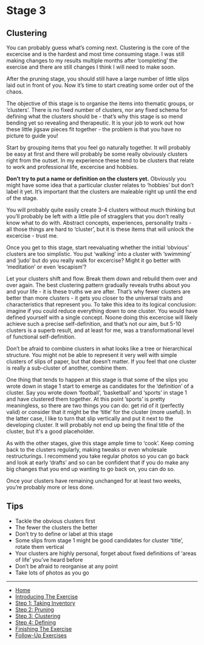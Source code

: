 # Stage 3
## Clustering

You can probably guess what’s coming next.  Clustering is the core of the excercise and is the hardest and most time consuming stage.  I was still making changes to my results multiple months after ‘completing’ the exercise and there are still changes I think I will need to make soon.

After the pruning stage, you should still have a large number of little slips laid out in front of you.  Now it’s time to start creating some order out of the chaos.

The objective of this stage is to organise the items into thematic groups, or ‘clusters’.  There is no fixed number of clusters, nor any fixed schema for defining what the clusters should be - that’s why this stage is so mend bending yet so revealing and therapeutic.  It is your job to work out how these little jigsaw pieces fit together - the problem is that you have no picture to guide you!

Start by grouping items that you feel go naturally together.  It will probably be easy at first and there will probably be some really obviously clusters right from the outset.  In my experience these tend to be clusters that relate to work and professional life, excercise and hobbies.

**Don’t try to put a name or definition on the clusters yet.**  Obviously you might have some idea that a particular cluster relates to ‘hobbies’ but don’t label it yet.  It’s important that the clusters are maleable right up until the end of the stage.

You will probably quite easily create 3-4 clusters without much thinking but you’ll probably be left with a little pile of stragglers that you don’t really know what to do with.  Abstract concepts, experiences, personality traits - all those things are hard to ‘cluster’, but it is these items that will unlock the excercise - trust me.

Once you get to this stage, start reevaluating whether the initial ‘obvious’ clusters are too simplistic.  You put ‘walking’ into a cluster with ‘swimming’ and ‘judo’ but do you really walk for excercise? Might it go better with ‘meditation’ or even ‘escapism’?

Let your clusters shift and flow.  Break them down and rebuild them over and over again. The best clustering pattern gradually reveals truths about you and your life - it is these truths we are after.  That’s why fewer clusters are better than more clusters - it gets you closer to the universal traits and characteristics that represent you.  To take this idea to its logical conclusion: imagine if you could reduce everything down to one cluster.  You would have defined yourself with a single concept.  Noone doing this excercise will likely achieve such a precise self-definition, and that’s not our aim, but 5-10 clusters is a superb result, and at least for me, was a transformational level of functional self-definition.

Don’t be afraid to combine clusters in what looks like a tree or hierarchical structure.  You might not be able to represent it very well with simple clusters of slips of paper, but that doesn’t matter.  If you feel that one cluster is really a sub-cluster of another, combine them.

One thing that tends to happen at this stage is that some of the slips you wrote down in stage 1 start to emerge as candidates for the ‘definition’ of a cluster.  Say you wrote down ‘football’, ‘basketball’ and ‘sports’ in stage 1 and have clustered them together.  At this point ’sports’ is pretty meaningless, so there are two things you can do: get rid of it (perfectly valid) or consider that it might be the ‘title’ for the cluster (more useful).  In the latter case, I like to turn that slip vertically and put it next to the developing cluster. It will probably not end up being the final title of the cluster, but it's a good placeholder.

As with the other stages, give this stage ample time to ‘cook’.  Keep coming back to the clusters regularly, making tweaks or even wholesale restructurings.  I recommend you take regular photos so you can go back and look at early ‘drafts’ and so can be confident that if you do make any big changes that you end up wanting to go back on, you can do so.

Once your clusters have remaining unchanged for at least two weeks, you’re probably more or less done.

## Tips

- Tackle the obvious clusters first
- The fewer the clusters the better
- Don’t try to define or label at this stage
- Some slips from stage 1 might be good candidates for cluster ‘title’, rotate them vertical
- Your clusters are highly personal, forget about fixed definitions of ‘areas of life’ you’ve heard before
- Don’t be afraid to reorganise at any point
- Take lots of photos as you go

---
- [Home](/functional-clustering)
- [Introducing The Exercise](/functional-clustering/intro)
- [Step 1: Taking Inventory](/functional-clustering/step1)
- [Step 2: Pruning](/functional-clustering/step2)
- [Step 3: Clustering](/functional-clustering/step3)
- [Step 4: Defining](/functional-clustering/step4)
- [Finishing The Exercise](/functional-clustering/finishing)
- [Follow-Up Exercises](/functional-clustering/follow-up)
